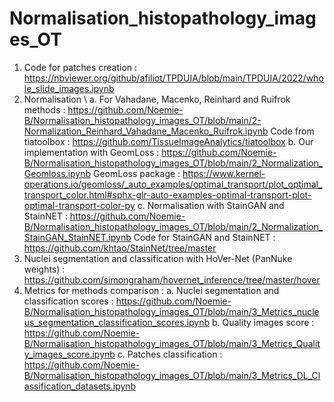# Normalisation_histopathology_images_OT

1. Code for patches creation : https://nbviewer.org/github/afiliot/TPDUIA/blob/main/TPDUIA/2022/whole_slide_images.ipynb
2. Normalisation \\
   a. For Vahadane, Macenko, Reinhard and Ruifrok methods : https://github.com/Noemie-B/Normalisation_histopathology_images_OT/blob/main/2-Normalization_Reinhard_Vahadane_Macenko_Ruifrok.ipynb
      Code from tiatoolbox : https://github.com/TissueImageAnalytics/tiatoolbox
   b. Our implementation with GeomLoss : https://github.com/Noemie-B/Normalisation_histopathology_images_OT/blob/main/2_Normalization_Geomloss.ipynb
      GeomLoss package : https://www.kernel-operations.io/geomloss/_auto_examples/optimal_transport/plot_optimal_transport_color.html#sphx-glr-auto-examples-optimal-transport-plot-optimal-transport-color-py
   c. Normalisation with StainGAN and StainNET : https://github.com/Noemie-B/Normalisation_histopathology_images_OT/blob/main/2_Normalization_StainGAN_StainNET.ipynb
      Code for StainGAN and StainNET : https://github.com/khtao/StainNet/tree/master
3. Nuclei segmentation and classification with HoVer-Net (PanNuke weights) : https://github.com/simongraham/hovernet_inference/tree/master/hover
4. Metrics for methods comparison :
   a. Nuclei segmentation and classification scores : https://github.com/Noemie-B/Normalisation_histopathology_images_OT/blob/main/3_Metrics_nucleus_segmentation_classification_scores.ipynb
   b. Quality images score : https://github.com/Noemie-B/Normalisation_histopathology_images_OT/blob/main/3_Metrics_Quality_images_score.ipynb
   c. Patches classification : https://github.com/Noemie-B/Normalisation_histopathology_images_OT/blob/main/3_Metrics_DL_Classification_datasets.ipynb
